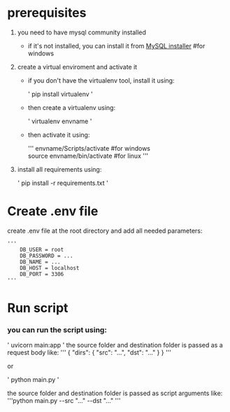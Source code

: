 # prerequisites
1. you need to have mysql community installed 
    - if it's not installed, you can install it from [MySQL installer](https://dev.mysql.com/downloads/installer/) #for windows

2. create a virtual enviroment and activate it
    - if you don't have the virtualenv tool, install it using:

        '
            pip install virtualenv
        '
        
    - then create a virtualenv using:

        '
            virtualenv envname
        '

    - then activate it using:

        '''
            envname/Scripts/activate  #for windows    
            source envname/bin/activate #for linux
        '''

3. install all requirements using:

    '
        pip install -r requirements.txt
    '

# Create .env file
create .env file at the root directory and add all needed parameters:

    '''
        DB_USER = root
        DB_PASSWORD = ...
        DB_NAME = ...
        DB_HOST = localhost
        DB_PORT = 3306
    '''

# Run script
### you can run the script using:
    
'
uvicorn main:app
'
the source folder and destination folder is passed as a request body like:
'''
{
    "dirs": {
        "src": "...",
        "dst": "..."
    }
}
'''


or 


'
python main.py
'

the source folder and destination folder is passed as script arguments like:
'''python main.py --src "..." --dst "..."
'''
